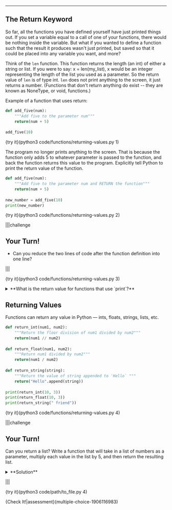 ----------

## The Return Keyword

So far, all the functions you have defined yourself have just printed things out. If you set a variable equal to a call of one of your functions, there would be nothing inside the variable. But what if you wanted to define a function such that the result it produces wasn't just printed, but saved so that it could be placed into any variable you want, and more? 

Think of the `len` function. This function returns the length (an int) of either a string or list. If you were to say: x = len(my_list), x would be an integer representing the length of the list you used as a parameter. So the return value of `len` is of type int. `len` does not print anything to the screen, it just returns a number. (Functions that don't return anything do exist -- they are known as NoneType, or void, functions.)

Example of a function that uses return:

```python
def add_five(num):
    """Add five to the parameter num"""
    return(num + 5)
  
add_five(10)
```

{try it}(python3 code/functions/returning-values.py 1)

The program no longer prints anything to the screen. That is because the function only adds 5 to whatever parameter is passed to the function, and back the function returns this value to the program. Explicitly tell Python to print the return value of the function.

```python
def add_five(num):
    """Add five to the parameter num and RETURN the function"""
    return(num + 5)
  
new_number = add_five(10)
print(new_number)
```

{try it}(python3 code/functions/returning-values.py 2)

|||challenge
## Your Turn!
- Can you reduce the two lines of code after the function definition into one line?

|||

{try it}(python3 code/functions/returning-values.py 3)

<details><summary>**What is the return value for functions that use `print`?**</summary>If every function in Python has a return value, what is the return value for functions that use `print`? The keyword `return` is not used, so you cannot see if it returns a string, a float, a list, etc. Functions that use `print` instead of `return` have a special return value called `NoneType`. Enter the code below to see the return type of the print statement as compared to the return value of the `len` function.<img src=".guides/images/none-type.png" /></details>

## Returning Values

Functions can return any value in Python — ints, floats, strings, lists, etc.

```python
def return_int(num1, num2):
    """Return the floor division of num1 divided by num2"""
    return(num1 // num2)
  
def return_float(num1, num2):
    """Return num1 divided by num2"""
    return(num1 / num2)
  
def return_string(string):
    """Return the value of string appended to 'Hello` """
    return("Hello".append(string))
  
print(return_int(10, 3))
print(return_float(10, 3))
print(return_string(" friend"))
```

{try it}(python3 code/functions/returning-values.py 4)

|||challenge
## Your Turn!
Can you return a list? Write a function that will take in a list of numbers as a parameter, multiply each value in the list by 5, and then return the resulting list. 
<details><summary>**Solution**</summary>The code below takes a list of numbers as a parameter. Each element of the list is multiplied by 5, and the new list is returned. <img src=".guides/images/return-list.png" /></details>

|||

{try it}(python3 code/path/to_file.py 4)

{Check It!|assessment}(multiple-choice-1906116983)
